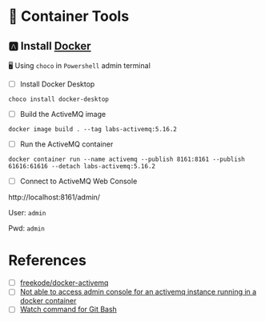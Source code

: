 # :whale2: Container Tools


## :a: Install  [Docker](https://www.docker.com/)

:desktop_computer: Using `choco` in `Powershell` admin terminal


- [ ] Install Docker Desktop

```
choco install docker-desktop
```

- [ ] Build the ActiveMQ image


```
docker image build . --tag labs-activemq:5.16.2
```

- [ ] Run the ActiveMQ container

```
docker container run --name activemq --publish 8161:8161 --publish 61616:61616 --detach labs-activemq:5.16.2 
```

- [ ] Connect to ActiveMQ Web Console

http://localhost:8161/admin/


User: `admin`

Pwd: `admin`

# References

- [ ] [freekode/docker-activemq](https://github.com/freekode/docker-activemq)
- [ ] [Not able to access admin console for an activemq instance running in a docker container](https://stackoverflow.com/questions/63127321/not-able-to-access-admin-console-for-an-activemq-instance-running-in-a-docker-co)
- [ ] [Watch command for Git Bash](https://gist.github.com/espaciomore/28e24ce4f91177c0964f4f67bb5c5fda)
